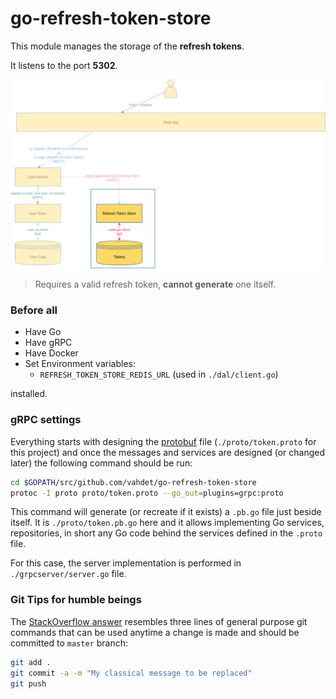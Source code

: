 # go-refresh-token-store

This module manages the storage of the **refresh tokens**.

It listens to the port **5302**.

![alt text](diagram.png)

> Requires a valid refresh token, **cannot generate** one itself.

### Before all
* Have Go
* Have gRPC
* Have Docker
* Set Environment variables:
    * `REFRESH_TOKEN_STORE_REDIS_URL` (used in `./dal/client.go`)

installed.

### gRPC settings
Everything starts with designing the [protobuf](https://github.com/google/protobuf) file 
(`./proto/token.proto` for this project) and once the messages and services are designed
(or changed later) the following command should be run:
```sh
cd $GOPATH/src/github.com/vahdet/go-refresh-token-store
protoc -I proto proto/token.proto --go_out=plugins=grpc:proto
``` 

This command will generate (or recreate if it exists) a `.pb.go` file just beside itself. 
It is `./proto/token.pb.go` here and it allows implementing Go services, repositories, in short any Go code
behind the services defined in the `.proto` file.

For this case, the server implementation is performed in `./grpcserver/server.go` file.

### Git Tips for humble beings
The [StackOverflow answer](https://stackoverflow.com/a/23328996/4636715) resembles three lines of general purpose git commands
that can be used anytime a change is made and should be committed to `master` branch:

```bash
git add .
git commit -a -m "My classical message to be replaced"
git push
```
